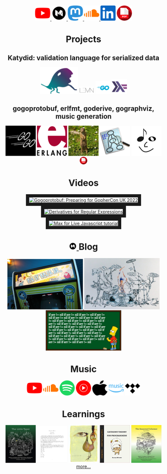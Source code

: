 <p align="center">
  <a 
     href="https://www.youtube.com/c/awalterschulze"><img alt="YouTube" title="awalterschulze's YouTube Channel" height="48" width="48" src="./youtube.svg"/>
  </a>
  <a
     href="https://medium.com/@awalterschulze"><img alt="Medium" title="awalterschulze's Blog" height="48" width="48" src="./medium.svg"/>
  </a>
  <a href="https://fosstodon.org/@awalterschulze">
    <img alt="Mastadon" title="awalterschulze's Mastadon" height="48" width="48" src="./mastadon.svg" />
  </a>
  <a 
     href="https://soundcloud.com/awalterschulze"><img alt="Soundcloud" title="awalterschulze's Soundcloud" height="48" width="48" src="./soundcloud.svg"/>
  </a>
  <a href="https://www.linkedin.com/in/awalterschulze"><img alt="LinkedIn" title="awalterschulze's LinkedIn" height="48" width="48" src="./linkedin.svg"/></a>
  <a href="https://raw.githubusercontent.com/awalterschulze/waltercv/master/waltercv.pdf"><img alt="CV" title="Walter Schulze's CV" height="48" width="48" src="./pdf.svg"/></a>
</p>

<h1 align="center">Projects</h1>

<h2 align="center">Katydid: validation language for serialized data</h2>

<p align="center">
  <a href="https://katydid.github.io/"><img src="katydid_rect.svg" width="120" height"120" title="Katydid"
      alt="Katydid" /></a>
  <a href="https://github.com/katydid/proofs"><img src="lean.svg" width="48" height"48" title="Katydid proofs in Lean"
      alt="Katydid proofs in Lean" /></a>
  <a href="https://github.com/katydid/katydid"><img src="go.svg" width="48" height"48"
      title="Katydid implementation in Go" alt="Katydid Go" /></a>
  <a href="https://github.com/katydid/katydid-haskell"><img src="haskell.svg" width="48" height"48"
      title="Katydid implementation in Haskell" alt="Katydid Haskell" /></a>
</p>

<h2 align="center">gogoprotobuf, erlfmt, goderive, gographviz, music generation</h2>

<p align="center">
  <a href="https://github.com/gogo/protobuf"><img src="gogo.png" width="96" height="96" title="gogoprotobuf: Protocol Buffers for Go with Gadgets" alt="gogoprotobuf"/></a>
  <a href="https://github.com/WhatsApp/erlfmt"><img src="erlang.svg" width="96" height="96" title="erlfmt: erlang code formatter" alt="erlfmt"/></a>
  <a href="https://github.com/awalterschulze/goderive"><img src="goderive.jpg" width="96" height="96" title="goderive: code generator for Go" alt="goderive"/></a>
  <a href="https://github.com/awalterschulze/gographviz"><img src="graphviz.png" width="96" height="96" title="gographviz: graphviz parser for go" alt="gographviz"/></a>
  <a href="http://superwillow.sourceforge.net/"><img src="smiley.png" height="96" title="SuperWillow: Music Generation with AI" alt="SuperWillow"/></a>
  <a href="https://doi.ieeecomputersociety.org/10.1109/MMUL.2010.44"><img alt="Article in IEEE Multimedia - Music Generation with Mixed and Higher Order Markov Models" title="Article in IEEE Multimedia - Music Generation with Mixed and Higher Order Markov Models" height="24" width="24" src="./pdf.svg"/></a>
</p>

<h1 align="center">Videos</h1>
<p align="center">
  <a href="https://www.youtube.com/watch?v=8kL7_KTsIoc" target="_blank">
   <img src="https://img.youtube.com/vi/8kL7_KTsIoc/maxres3.jpg" alt="Gogoprotobuf: Preparing for GopherCon UK 2022" width="240" border="10" />
  </a>
  <a href="https://www.youtube.com/watch?v=k9linVmyIiE&list=PLYwF9EIrl42S9ldgii7kfBEIHPle7PqMk&index=1" target="_blank">
   <img src="https://img.youtube.com/vi/k9linVmyIiE/maxres1.jpg" alt="Derivatives for Regular Expressions" width="240" border="10" />
  </a>
  <a href="https://www.youtube.com/watch?v=Jg8eFh96wPU&list=PLYwF9EIrl42S9ldgii7kfBEIHPle7PqMk&index=3" target="_blank">
   <img src="https://img.youtube.com/vi/Jg8eFh96wPU/maxres2.jpg" alt="Max for Live Javascript tutorial" width="240" border="10" />
  </a>
</p>

<h1 align="center">
  <a href="https://medium.com/@awalterschulze">
    <img alt="Medium" title="awalterschulze's Blog" height="24" width="24" src="./medium.svg" />
  </a>
  Blog
</h1>
<p align="center">
  <a href="https://medium.com/better-programming/recursion-schemes-explained-using-regular-expressions-467765771fa3">
    <img
      src="fixitfelix.jpg"
      width="240"
      height"120" 
      title="Recursion Schemes Explained Using Regular Expressions"
      alt="Recursion Schemes Explained Using Regular Expressions"
    />
  </a>
  <a href="https://medium.com/better-programming/derivatives-of-symbolic-automata-explained-4673dee6af82">
    <img
      src="cymbals.jpg"
      width="240"
      height"120" 
      title="Derivatives of Symbolic Automata Explained"
      alt="Derivatives of Symbolic Automata Explained"
    />
  </a>
  <a href="https://medium.com/better-programming/monads-for-go-programmers-6cda2b978cb1">
    <img
      src="bartiferr.jpg"
      width="240"
      height"120" 
      title="Monads for Go Programmers"
      alt="Monads for Go Programmers"
    />
  </a>
</p>

<h1 align="center">Music</h1>

<p align="center">
  <a href="https://www.youtube.com/playlist?list=PLYwF9EIrl42RMTMeFoLy2wptac5qJbKQY"><img alt="awalterschulze YouTube Channel" title="awalterschulze YouTube Channel" height="48" width="48" src="./youtube.svg"/></a>
  <a href="https://soundcloud.com/awalterschulze"><img alt="awalterschulze Soundcloud" title="awalterschulze Soundcloud" height="48" width="48" src="./soundcloud.svg"/></a>
  <a href="https://open.spotify.com/artist/50xMhOHVZKSZxAYsjLzuAC"><img alt="awalterschulze Spotify" title="awalterschulze Spotify" height="48" width="48" src="./spotify.svg"/></a>
  <a href="https://music.youtube.com/channel/UCYlW5cyWL_yC0aJ68xOcu2A"><img alt="awalterschulze YouTube Music" title="awalterschulze YouTube Music" height="48" width="48" src="./youtube-music.svg"/></a>
  <a href="https://music.apple.com/gb/artist/awalterschulze/1636537736"><img alt="awalterschulze Apple Music" title="awalterschulze Apple Music" height="48" width="48" src="./apple.svg"/></a>
  <a href="https://music.amazon.co.uk/artists/B0B83T8RXV/awalterschulze"><img alt="awalterschulze Amazon Music" title="awalterschulze Amazon Music" height="48" width="48" src="./amazon-music.svg"/></a>
  <a href="https://listen.tidal.com/artist/33472883"><img alt="awalterschulze Tidal" title="awalterschulze Tidal" height="48" width="48" src="./tidal.svg"/></a> 
</p>

<h1 align="center">Learnings</h1>

<p align="center">
  <a href="https://github.com/awalterschulze/the-little-typer-exercises"><img src="the_little_typer.jpeg" width="96" height="120" title="The Little Typer Exercises" alt="The Little Typer Exercises"/></a>
  <a href="https://github.com/awalterschulze/coq_in_a_hurry_exercises"><img src="coq_in_a_hurry.png" width="96" height="120" title="Coq in a Hurry Exercises" alt="Coq in a Hurry Exercises"/></a>
  <a href="https://github.com/awalterschulze/regex-reexamined-coq/"><img src="coq_art.jpeg" height="120" width="96" title="Coq Proofs about Regular Expressions as a learning exercise" alt="Coq Proofs about Regular Expressions as a learning exercise"/></a>
  <a href="https://github.com/awalterschulze/category-theory-for-programmers-challenges"><img src="category_theory_for_programmers.jpg" width="96" height="120" title="Category Theory for Programmers Exercises" alt="Category Theory for Programmers Exercises"/></a>
  <a href="https://github.com/awalterschulze/gominikanren"><img src="the_reasoned_schemer.jpg" height="120" width="96" title="The Reasoned Schemer's minikanren in Go" alt="The Reasoned Schemer's minikanren in Go"/></a>
  <a href="https://github.com/awalterschulze/learning">more...</a>
</p>

